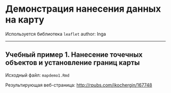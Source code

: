 # Демонстрация нанесения данных на карту

Используется библиотека `leaflet`
author: Inga
___

## Учебный пример 1. Нанесение точечных объектов и установление границ карты 

Исходный файл:  `mapdemo1.Rmd`

Результирующая веб-страница:
<http://rpubs.com/ikochergin/167748>

